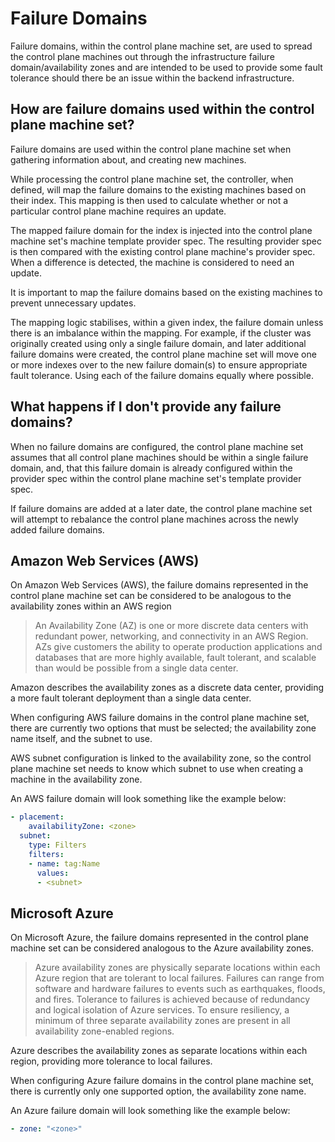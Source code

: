 # Failure Domains

Failure domains, within the control plane machine set, are used to spread the control plane machines out through
the infrastructure failure domain/availability zones and are intended to be used to provide some fault tolerance should
there be an issue within the backend infrastructure.

## How are failure domains used within the control plane machine set?

Failure domains are used within the control plane machine set when gathering information about, and creating new
machines.

While processing the control plane machine set, the controller, when defined, will map the failure domains to the
existing machines based on their index. This mapping is then used to calculate whether or not a particular control plane
machine requires an update.

The mapped failure domain for the index is injected into the control plane machine set's machine template provider spec.
The resulting provider spec is then compared with the existing control plane machine's provider spec.
When a difference is detected, the machine is considered to need an update.

It is important to map the failure domains based on the existing machines to prevent unnecessary updates.

The mapping logic stabilises, within a given index, the failure domain unless there is an imbalance within the mapping.
For example, if the cluster was originally created using only a single failure domain, and later additional failure
domains were created, the control plane machine set will move one or more indexes over to the new failure domain(s) to
ensure appropriate fault tolerance. Using each of the failure domains equally where possible.

## What happens if I don't provide any failure domains?

When no failure domains are configured, the control plane machine set assumes that all control plane machines should
be within a single failure domain, and, that this failure domain is already configured within the provider spec within
the control plane machine set's template provider spec.

If failure domains are added at a later date, the control plane machine set will attempt to rebalance the control plane
machines across the newly added failure domains.

## Amazon Web Services (AWS)

On Amazon Web Services (AWS), the failure domains represented in the control plane machine set can be considered to be
analogous to the availability zones within an AWS region

> An Availability Zone (AZ) is one or more discrete data centers with redundant power, networking, and connectivity in
an AWS Region. AZs give customers the ability to operate production applications and databases that are more highly
available, fault tolerant, and scalable than would be possible from a single data center.

Amazon describes the availability zones as a discrete data center, providing a more fault tolerant deployment than a
single data center.

When configuring AWS failure domains in the control plane machine set, there are currently two options that must be
selected; the availability zone name itself, and the subnet to use.

AWS subnet configuration is linked to the availability zone, so the control plane machine set needs to know which
subnet to use when creating a machine in the availability zone.

An AWS failure domain will look something like the example below:
```yaml
- placement:
    availabilityZone: <zone>
  subnet:
    type: Filters
    filters:
    - name: tag:Name
      values:
      - <subnet>
```

## Microsoft Azure

On Microsoft Azure, the failure domains represented in the control plane machine set can be considered analogous to the
Azure availability zones.

> Azure availability zones are physically separate locations within each Azure region that are tolerant to local
failures. Failures can range from software and hardware failures to events such as earthquakes, floods, and fires.
Tolerance to failures is achieved because of redundancy and logical isolation of Azure services. To ensure resiliency,
a minimum of three separate availability zones are present in all availability zone-enabled regions.

Azure describes the availability zones as separate locations within each region, providing more tolerance to local
failures.

When configuring Azure failure domains in the control plane machine set, there is currently only one supported option,
the availability zone name.

An Azure failure domain will look something like the example below:
```yaml
- zone: "<zone>"
```
